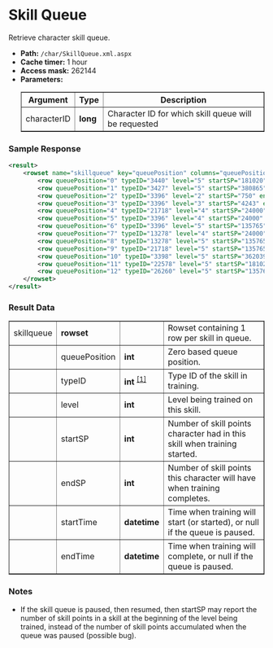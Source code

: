 # Skill Queue
Retrieve character skill queue.

* __Path:__ ``/char/SkillQueue.xml.aspx``
* __Cache timer:__ 1 hour
* __Access mask:__ 262144
* __Parameters:__
    <table border="1">
        <tbody>
            <tr>
                <th>Argument</th>
                <th>Type</th>
                <th>Description</th>
            </tr>
            <tr>
                <td>characterID</td>
                <td><strong>long</strong></td>
                <td>Character ID for which skill queue will be requested</td>
            </tr>
        </tbody>
    </table>

### Sample Response

```xml
<result>
    <rowset name="skillqueue" key="queuePosition" columns="queuePosition,typeID,level,startSP,endSP,startTime,endTime">
        <row queuePosition="0" typeID="3440" level="5" startSP="181020" endSP="1024000" startTime="2015-11-25 07:50:03" endTime="2015-12-11 14:06:09"/>
        <row queuePosition="1" typeID="3427" level="5" startSP="380865" endSP="512000" startTime="2015-12-11 14:06:09" endTime="2015-12-14 02:48:48"/>
        <row queuePosition="2" typeID="3396" level="2" startSP="750" endSP="4243" startTime="2015-12-14 02:48:48" endTime="2015-12-14 04:25:49"/>
        <row queuePosition="3" typeID="3396" level="3" startSP="4243" endSP="24000" startTime="2015-12-14 04:25:49" endTime="2015-12-14 13:34:38"/>
        <row queuePosition="4" typeID="21718" level="4" startSP="24000" endSP="135765" startTime="2015-12-14 13:34:38" endTime="2015-12-16 17:19:13"/>
        <row queuePosition="5" typeID="3396" level="4" startSP="24000" endSP="135765" startTime="2015-12-16 17:19:13" endTime="2015-12-18 21:03:48"/>
        <row queuePosition="6" typeID="3396" level="5" startSP="135765" endSP="768000" startTime="2015-12-18 21:03:48" endTime="2015-12-31 01:45:53"/>
        <row queuePosition="7" typeID="13278" level="4" startSP="24000" endSP="135765" startTime="2015-12-31 01:45:53" endTime="2016-01-02 05:30:28"/>
        <row queuePosition="8" typeID="13278" level="5" startSP="135765" endSP="768000" startTime="2016-01-02 05:30:28" endTime="2016-01-14 10:12:33"/>
        <row queuePosition="9" typeID="21718" level="5" startSP="135765" endSP="768000" startTime="2016-01-14 10:12:33" endTime="2016-01-26 14:54:38"/>
        <row queuePosition="10" typeID="3398" level="5" startSP="362039" endSP="2048000" startTime="2016-01-26 14:54:38" endTime="2016-02-28 03:26:53"/>
        <row queuePosition="11" typeID="22578" level="5" startSP="181020" endSP="1024000" startTime="2016-02-28 03:26:53" endTime="2016-03-15 09:42:59"/>
        <row queuePosition="12" typeID="26260" level="5" startSP="135765" endSP="768000" startTime="2016-03-15 09:42:59" endTime="2016-03-27 14:25:04"/>
    </rowset>
</result>
```

### Result Data

<table border="1">
    <tbody>
        <tr>
            <td>skillqueue</td>
            <td><strong>rowset</strong></td>
            <td></td>
            <td>Rowset containing 1 row per skill in queue.</td>
        </tr>
        <tr>
            <td></td>
            <td>queuePosition</td>
            <td><strong>int</strong></td>
            <td>Zero based queue position.</td>
        </tr>
        <tr>
            <td></td>
            <td>typeID</td>
            <td nowrap>
                <strong>int</strong>
                <sup>
                    <a href="../../sde/yaml/yaml_typeIDs.html" title="Inventory Types file">[1]</a>
                </sup>
	    </td>
            <td>Type ID of the skill in training.</td>
        </tr>
        <tr>
            <td></td>
            <td>level</td>
            <td><strong>int</strong></td>
            <td>Level being trained on this skill.</td>
        </tr>
        <tr>
            <td></td>
            <td>startSP</td>
            <td><strong>int</strong></td>
            <td>Number of skill points character had in this skill when training started.</td>
        </tr>
        <tr>
            <td></td>
            <td>endSP</td>
            <td><strong>int</strong></td>
            <td>Number of skill points this character will have when training completes.</td>
        </tr>
        <tr>
            <td></td>
            <td>startTime</td>
            <td><strong>datetime</strong></td>
            <td>Time when training will start (or started), or null if the queue is paused.</td>
        </tr>
        <tr>
            <td></td>
            <td>endTime</td>
            <td><strong>datetime</strong></td>
            <td>Time when training will complete, or null if the queue is paused.</td>
        </tr>
    </tbody>
</table>

### Notes

* If the skill queue is paused, then resumed, then startSP may report the number of skill points in a skill at the beginning of the level being trained, instead of the number of skill points accumulated when the queue was paused (possible bug).
